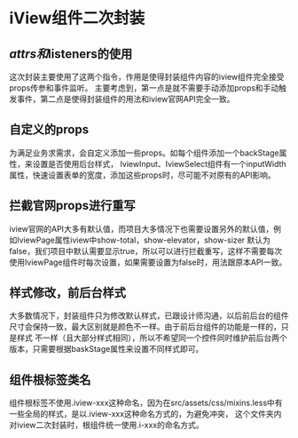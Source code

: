 # iView组件二次封装

## $attrs和$listeners的使用
这次封装主要使用了这两个指令，作用是使得封装组件内容的iview组件完全接受props传参和事件监听。
主要考虑到，第一点是就不需要手动添加props和手动触发事件，第二点是使得封装组件的用法和iview官网API完全一致。

## 自定义的props
为满足业务求需求，会自定义添加一些props。如每个组件添加一个backStage属性，来设置是否使用后台样式，
IviewInput、IviewSelect组件有一个inputWidth属性，快速设置表单的宽度，添加这些props时，尽可能不对原有的API影响。

## 拦截官网props进行重写
iview官网的API大多有默认值，而项目大多情况下也需要设置另外的默认值，例如IviewPage属性iview中show-total，show-elevator，show-sizer
默认为false，我们项目中默认需要显示true，所以可以进行拦截重写，这样不需要每次使用IviewPage组件时每次设置，如果需要设置为false时，用法跟原本API一致。

## 样式修改，前后台样式
大多数情况下，封装组件只为修改默认样式，已跟设计师沟通，以后前后台的组件尺寸会保持一致，最大区别就是颜色不一样。由于前后台组件的功能是一样的，只是样式
不一样（且大部分样式相同），所以不希望同一个控件同时维护前后台两个版本，只需要根据baskStage属性来设置不同样式即可。

## 组件根标签类名
组件根标签不使用.iview-xxx这种命名，因为在src/assets/css/mixins.less中有一些全局的样式，是以.iview-xxx这种命名方式的，为避免冲突，
这个文件夹内对iview二次封装时，根组件统一使用.i-xxx的命名方式。
